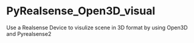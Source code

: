 # PyRealsense_Open3D_visual

Use a Realsense Device to visulize scene in 3D format by using Open3D and Pyrealsense2
